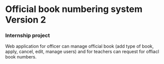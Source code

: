 # Official book numbering system Version 2
### Internship project
Web application for officer can manage official book (add type of book, apply, cancel, edit, manage users) and for teachers can request for offiacl book numbers.


